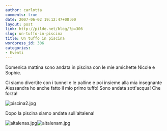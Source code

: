 ```yaml
---
author: carlotta
comments: true
date: 2007-06-02 19:12:47+00:00
layout: post
link: http://pilde.net/blog/?p=306
slug: un-tuffo-in-piscina
title: Un tuffo in piscina
wordpress_id: 306
categories:
- Eventi
---
```


Domenica mattina sono andata in piscina con le mie amichette Nicole e Sophie.

Ci siamo divertite con i tunnel e le palline e poi insieme alla mia insegnante Alessandra ho anche fatto il mio primo tuffo! Sono andata sott'acqua! Che forza!

![piscina2.jpg](http://pilde.net/blog/wp-content/uploads/2007/06/piscina2.jpg)

Dopo la piscina siamo andate sull'altalena!

![altalenas.jpg](http://pilde.net/blog/wp-content/uploads/2007/06/altalenas.jpg)![altalenam.jpg](http://pilde.net/blog/wp-content/uploads/2007/06/altalenam.jpg)

